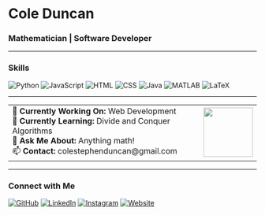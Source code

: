 # Cole Duncan  
### Mathematician | Software Developer  

---

### Skills  
![Python](https://img.shields.io/badge/Python-3776AB?style=for-the-badge&logo=python&logoColor=white) 
![JavaScript](https://img.shields.io/badge/JavaScript-F7DF1E?style=for-the-badge&logo=javascript&logoColor=black) 
![HTML](https://img.shields.io/badge/HTML5-E34F26?style=for-the-badge&logo=html5&logoColor=white) 
![CSS](https://img.shields.io/badge/CSS3-1572B6?style=for-the-badge&logo=css3&logoColor=white) 
![Java](https://img.shields.io/badge/Java-007396?style=for-the-badge&logo=java&logoColor=white) 
![MATLAB](https://img.shields.io/badge/MATLAB-FF8200?style=for-the-badge&logo=Mathworks&logoColor=white) 
![LaTeX](https://img.shields.io/badge/LaTeX-008080?style=for-the-badge&logo=LaTeX&logoColor=white) 

---

<table>
  <tr>
    <td>
      🔭 <b>Currently Working On:</b> Web Development <br>
      🌱 <b>Currently Learning:</b> Divide and Conquer Algorithms <br>
      💬 <b>Ask Me About:</b> Anything math! <br>
      📫 <b>Contact:</b> colestephenduncan@gmail.com
    </td>
    <td>
      <img src="https://media0.giphy.com/media/v1.Y2lkPTc5MGI3NjExeTN6aGphMHVveGpwdmFkenIwbjRhazQxMWR5dmRtZzVwa3QzYXU2NCZlcD12MV9pbnRlcm5hbF9naWZfYnlfaWQmY3Q9Zw/V4NSR1NG2p0KeJJyr5/giphy.webp" width="100">
    </td>
  </tr>
</table>

---

### Connect with Me  
[![GitHub](https://img.shields.io/badge/GitHub-181717?style=for-the-badge&logo=github&logoColor=white)](https://github.com/colestephenduncan) 
[![LinkedIn](https://img.shields.io/badge/LinkedIn-0077B5?style=for-the-badge&logo=linkedin&logoColor=white)](https://www.linkedin.com/in/colestephenduncan/) 
[![Instagram](https://img.shields.io/badge/Instagram-E4405F?style=for-the-badge&logo=instagram&logoColor=white)](https://www.instagram.com/coleduncan_/) 
[![Website](https://img.shields.io/badge/Website-4285F4?style=for-the-badge&logo=googlechrome&logoColor=white)](https://colestephenduncan.github.io/PhotographyWebsite/)
